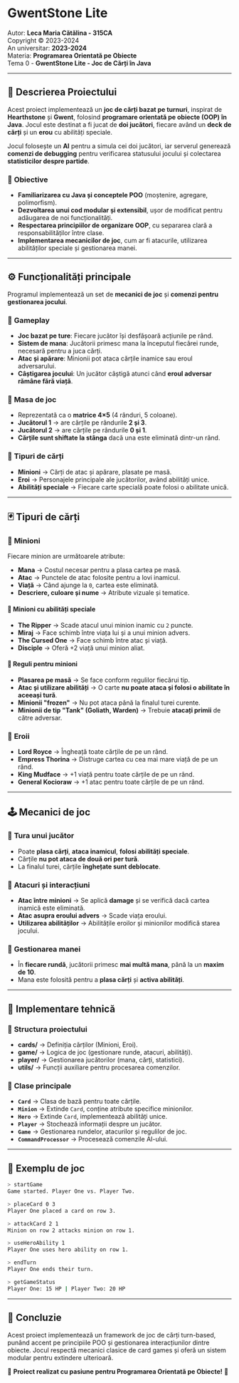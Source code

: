 # **GwentStone Lite**
Autor: **Leca Maria Cătălina - 315CA**  
Copyright © 2023-2024    
An universitar: **2023-2024**  
Materia: **Programarea Orientată pe Obiecte**  
Tema 0 - **GwentStone Lite - Joc de Cărți în Java**   

--- 


## 📖 **Descrierea Proiectului**
Acest proiect implementează un **joc de cărți bazat pe turnuri**, inspirat de **Hearthstone** și **Gwent**, folosind **programare orientată pe obiecte (OOP) în Java**. Jocul este destinat a fi jucat de **doi jucători**, fiecare având un **deck de cărți** și un **erou** cu abilități speciale.

Jocul folosește un **AI** pentru a simula cei doi jucători, iar serverul generează **comenzi de debugging** pentru verificarea statusului jocului și colectarea **statisticilor despre partide**.

### 🔹 **Obiective**
- **Familiarizarea cu Java și conceptele POO** (moștenire, agregare, polimorfism).
- **Dezvoltarea unui cod modular și extensibil**, ușor de modificat pentru adăugarea de noi funcționalități.
- **Respectarea principiilor de organizare OOP**, cu separarea clară a responsabilităților între clase.
- **Implementarea mecanicilor de joc**, cum ar fi atacurile, utilizarea abilităților speciale și gestionarea manei.

---

## ⚙️ **Funcționalități principale**
Programul implementează un set de **mecanici de joc** și **comenzi pentru gestionarea jocului**.

### 🔹 **Gameplay**
- **Joc bazat pe ture**: Fiecare jucător își desfășoară acțiunile pe rând.
- **Sistem de mana**: Jucătorii primesc mana la începutul fiecărei runde, necesară pentru a juca cărți.
- **Atac și apărare**: Minionii pot ataca cărțile inamice sau eroul adversarului.
- **Câștigarea jocului**: Un jucător câștigă atunci când **eroul adversar rămâne fără viață**.

### 🔹 **Masa de joc**
- Reprezentată ca o **matrice 4×5** (4 rânduri, 5 coloane).
- **Jucătorul 1** → are cărțile pe rândurile **2 și 3**.
- **Jucătorul 2** → are cărțile pe rândurile **0 și 1**.
- **Cărțile sunt shiftate la stânga** dacă una este eliminată dintr-un rând.

### 🔹 **Tipuri de cărți**
- **Minioni** → Cărți de atac și apărare, plasate pe masă.
- **Eroi** → Personajele principale ale jucătorilor, având abilități unice.
- **Abilități speciale** → Fiecare carte specială poate folosi o abilitate unică.

---

## 🃏 **Tipuri de cărți**
### 🔹 **Minioni**
Fiecare minion are următoarele atribute:
- **Mana** → Costul necesar pentru a plasa cartea pe masă.
- **Atac** → Punctele de atac folosite pentru a lovi inamicul.
- **Viață** → Când ajunge la `0`, cartea este eliminată.
- **Descriere, culoare și nume** → Atribute vizuale și tematice.

#### 🔹 **Minioni cu abilități speciale**
- **The Ripper** → Scade atacul unui minion inamic cu `2` puncte.
- **Miraj** → Face schimb între viața lui și a unui minion advers.
- **The Cursed One** → Face schimb între atac și viață.
- **Disciple** → Oferă +2 viață unui minion aliat.

#### 🔹 **Reguli pentru minioni**
- **Plasarea pe masă** → Se face conform regulilor fiecărui tip.
- **Atac și utilizare abilități** → O carte **nu poate ataca și folosi o abilitate în aceeași tură**.
- **Minionii "frozen"** → Nu pot ataca până la finalul turei curente.
- **Minionii de tip "Tank" (Goliath, Warden)** → Trebuie **atacați primii** de către adversar.

### 🔹 **Eroii**
- **Lord Royce** → Îngheață toate cărțile de pe un rând.
- **Empress Thorina** → Distruge cartea cu cea mai mare viață de pe un rând.
- **King Mudface** → +1 viață pentru toate cărțile de pe un rând.
- **General Kocioraw** → +1 atac pentru toate cărțile de pe un rând.

---

## 🕹️ **Mecanici de joc**
### 🔹 **Tura unui jucător**
- Poate **plasa cărți**, **ataca inamicul**, **folosi abilități speciale**.
- Cărțile **nu pot ataca de două ori per tură**.
- La finalul turei, cărțile **înghețate sunt deblocate**.

### 🔹 **Atacuri și interacțiuni**
- **Atac între minioni** → Se aplică **damage** și se verifică dacă cartea inamică este eliminată.
- **Atac asupra eroului advers** → Scade viața eroului.
- **Utilizarea abilităților** → Abilitățile eroilor și minionilor modifică starea jocului.

### 🔹 **Gestionarea manei**
- În **fiecare rundă**, jucătorii primesc **mai multă mana**, până la un **maxim de 10**.
- Mana este folosită pentru a **plasa cărți** și **activa abilități**.

---

## 📌 **Implementare tehnică**
### 🔹 **Structura proiectului**
- **cards/** → Definiția cărților (Minioni, Eroi).
- **game/** → Logica de joc (gestionare runde, atacuri, abilități).
- **player/** → Gestionarea jucătorilor (mana, cărți, statistici).
- **utils/** → Funcții auxiliare pentru procesarea comenzilor.

### 🔹 **Clase principale**
- **`Card`** → Clasa de bază pentru toate cărțile.
- **`Minion`** → Extinde `Card`, conține atribute specifice minionilor.
- **`Hero`** → Extinde `Card`, implementează abilități unice.
- **`Player`** → Stochează informații despre un jucător.
- **`Game`** → Gestionarea rundelor, atacurilor și regulilor de joc.
- **`CommandProcessor`** → Procesează comenzile AI-ului.

---

## 🏁 **Exemplu de joc**
```bash
> startGame
Game started. Player One vs. Player Two.

> placeCard 0 3
Player One placed a card on row 3.

> attackCard 2 1
Minion on row 2 attacks minion on row 1.

> useHeroAbility 1
Player One uses hero ability on row 1.

> endTurn
Player One ends their turn.

> getGameStatus
Player One: 15 HP | Player Two: 20 HP
```


---

## 🎯 **Concluzie**
Acest proiect implementează un framework de joc de cărți turn-based, punând accent pe principiile POO și gestionarea interacțiunilor dintre obiecte. Jocul respectă mecanici clasice de card games și oferă un sistem modular pentru extindere ulterioară.

🚀 **Proiect realizat cu pasiune pentru Programarea Orientată pe Obiecte!** 🚀